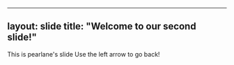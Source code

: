 
---
layout: slide
title: "Welcome to our second slide!"
---
This is pearlane's slide
Use the left arrow to go back!